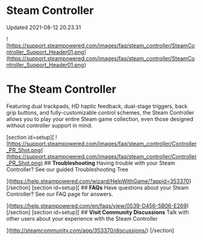 # Steam Controller
Updated 2021-08-12 20.23.31

![https://support.steampowered.com/images/faq/steam_controller/SteamController_Support_Header01.png](https://support.steampowered.com/images/faq/steam_controller/SteamController_Support_Header01.png)  
  
  # The Steam Controller
Featuring dual trackpads, HD haptic feedback, dual-stage triggers, back grip buttons, and fully-customizable control schemes, the Steam Controller allows you to play your entire Steam game collection, even those designed without controller support in mind.  
  
[section id=setup][  ![https://support.steampowered.com/images/faq/steam_controller/Controller_PR_Shot.png](https://support.steampowered.com/images/faq/steam_controller/Controller_PR_Shot.png) ## **Troubleshooting**
Having trouble with your Steam Controller? See our guided Troubleshooting Tree  
  
](https://help.steampowered.com/wizard/HelpWithGame/?appid=353370) [/section]    [section id=setup][ ## **FAQs**
Have questions about your Steam Controller? See our FAQ page for answers.  
  
](https://help.steampowered.com/en/faqs/view/0539-D456-5B06-E269) [/section]    [section id=setup][ ## **Visit Community Discussions**
Talk with other users about your experience with the Steam Controller  
  
](http://steamcommunity.com/app/353370/discussions/) [/section]